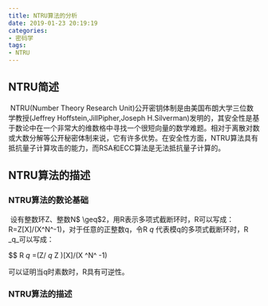 ```yaml
---
title: NTRU算法的分析
date: 2019-01-23 20:19:19
categories:
- 密码学
tags:
- NTRU
---
```


## NTRU简述

​       NTRU(Number Theory Research Unit)公开密钥体制是由美国布朗大学三位数学教授(Jeffrey Hoffstein,JillPipher,Joseph H.Silverman)发明的，其安全性是基于数论中在一个非常大的维数格中寻找一个很短向量的数学难题。相对于离散对数或大数分解等公开秘密体制来说，它有许多优势。在安全性方面，NTRU算法具有抵抗量子计算攻击的能力，而RSA和ECC算法是无法抵抗量子计算的。

## NTRU算法的描述

### NTRU算法的数论基础

​       设有整数环Z、整数N$ \geq$2，用R表示多项式截断环时，R可以写成：R=Z[X]/(X^N^-1)，对于任意的正整数q，令R _q_ 代表模q的多项式截断环时，R _q_可以写成：

$$ R _q_ =(Z/ _q_ Z )[X]/(X ^N^ -1)

 可以证明当q时素数时，R具有可逆性。

### NTRU算法的描述